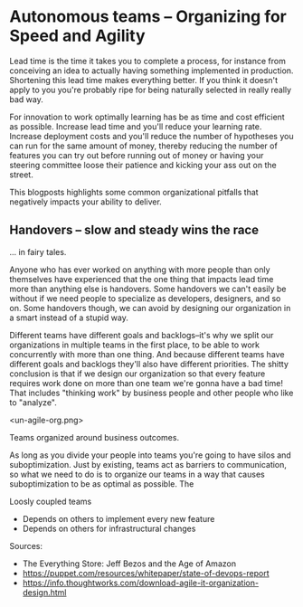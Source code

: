 Autonomous teams – Organizing for Speed and Agility
===================================================

Lead time is the time it takes you to complete a process, for instance from conceiving an idea to actually having something implemented in production. Shortening this lead time makes everything better. If you think it doesn't apply to you you're probably ripe for being naturally selected in really really bad way.

For innovation to work optimally learning has be as time and cost efficient as possible. Increase lead time and you'll reduce your learning rate. Increase deployment costs and you'll reduce the number of hypotheses you can run for the same amount of money, thereby reducing the number of features you can try out before running out of money or having your steering committee loose their patience and kicking your ass out on the street.

This blogposts highlights some common organizational pitfalls that negatively impacts your ability to deliver.

Handovers – slow and steady wins the race
-----------------------------------------

... in fairy tales.

Anyone who has ever worked on anything with more people than only themselves have experienced that the one thing that impacts lead time more than anything else is handovers. Some handovers we can't easily be without if we need people to specialize as developers, designers, and so on. Some handovers though, we can avoid by designing our organization in a smart instead of a stupid way.

Different teams have different goals and backlogs–it's why we split our organizations in multiple teams in the first place, to be able to work concurrently with more than one thing. And because different teams have different goals and backlogs they'll also have different priorities. The shitty conclusion is that if we design our organization so that every feature requires work done on more than one team we're gonna have a bad time! That includes "thinking work" by business people and other people who like to "analyze".

<un-agile-org.png>

Teams organized around business outcomes.

As long as you divide your people into teams you're going to have silos and suboptimization. Just by existing, teams act as barriers to communication, so what we need to do is to organize our teams in a way that causes suboptimization to be as optimal as possible. The 


Loosly coupled teams
- Depends on others to implement every new feature
- Depends on others for infrastructural changes

Sources:
- The Everything Store: Jeff Bezos and the Age of Amazon
- https://puppet.com/resources/whitepaper/state-of-devops-report
- https://info.thoughtworks.com/download-agile-it-organization-design.html
